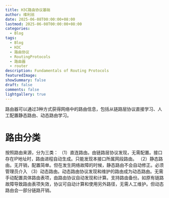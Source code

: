 ```yaml
---
title: H3C路由协议基础
author: 维利翁
date: 2025-06-08T00:00:00+08:00
lastmod: 2025-06-08T00:00:00+08:00
categories:
  - Blog
tags:
  - Blog
  - H3C
  - 路由协议
  - RoutingProtocols
  - 路由器
  - router
description: Fundamentals of Routing Protocols
featuredImage: 
showSummary: false
draft: false
comments: false
lightgallery: true
---
```

路由器可以通过3种方式获得网络中的路由信息，包括从链路层协议直接学习、人工配置静态路由、动态路由学习。
# 路由分类
按照路由来源，分为三类：
（1）直连路由。由链路层协议发现，无需配置。接口存在IP地址时，路由进程自动生成。只能发现本接口所属网段路由。
（2）静态路由。无开销，配置简单。但在发生网络故障的时候，静态路由不会自动修正。必须管理员介入
（3）动态路由。动态路由协议发现和维护的路由成为动态路由。无需手动配置具体路由表项，由路由协议自动发现和计算。支持路由备份。如原有链路故障导致路由表项失效，协议可自动计算和使用另外路径，无需人工维护。但动态路由会一部分链路开销。 